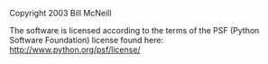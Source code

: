 Copyright 2003 Bill McNeill

The software is licensed according to the terms of the PSF (Python Software Foundation) license found here: http://www.python.org/psf/license/
